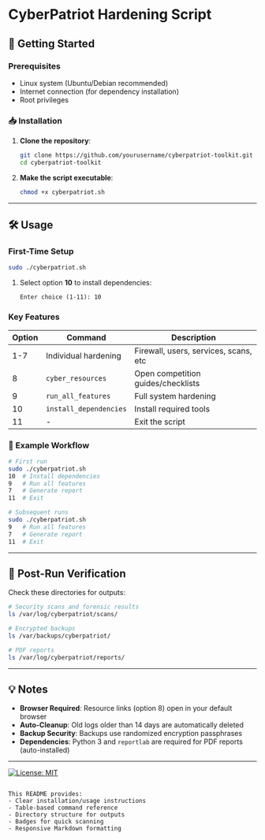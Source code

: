 # CyberPatriot Hardening Script

## 🚀 Getting Started

### Prerequisites
- Linux system (Ubuntu/Debian recommended)
- Internet connection (for dependency installation)
- Root privileges

### 📥 Installation
1. **Clone the repository**:
   ```bash
   git clone https://github.com/yourusername/cyberpatriot-toolkit.git
   cd cyberpatriot-toolkit
   ```

2. **Make the script executable**:
   ```bash
   chmod +x cyberpatriot.sh
   ```

---

## 🛠 Usage

### First-Time Setup
```bash
sudo ./cyberpatriot.sh
```
1. Select option **10** to install dependencies:  
   ```
   Enter choice (1-11): 10
   ```

### Key Features
| Option | Command              | Description                          |
|--------|----------------------|--------------------------------------|
| 1-7    | Individual hardening | Firewall, users, services, scans, etc |
| 8      | `cyber_resources`    | Open competition guides/checklists   |
| 9      | `run_all_features`   | Full system hardening                |
| 10     | `install_dependencies` | Install required tools             |
| 11     | -                    | Exit the script                     |

### 🔄 Example Workflow
```bash
# First run
sudo ./cyberpatriot.sh
10  # Install dependencies
9   # Run all features
7   # Generate report
11  # Exit

# Subsequent runs
sudo ./cyberpatriot.sh
9   # Run all features
7   # Generate report
11  # Exit
```

---

## 📂 Post-Run Verification
Check these directories for outputs:
```bash
# Security scans and forensic results
ls /var/log/cyberpatriot/scans/

# Encrypted backups
ls /var/backups/cyberpatriot/

# PDF reports
ls /var/log/cyberpatriot/reports/
```

---

## 💡 Notes
- **Browser Required**: Resource links (option 8) open in your default browser
- **Auto-Cleanup**: Old logs older than 14 days are automatically deleted
- **Backup Security**: Backups use randomized encryption passphrases
- **Dependencies**: Python 3 and `reportlab` are required for PDF reports (auto-installed)

---

[![License: MIT](https://img.shields.io/badge/License-MIT-yellow.svg)](https://opensource.org/licenses/MIT)
``` 

This README provides:  
- Clear installation/usage instructions  
- Table-based command reference  
- Directory structure for outputs  
- Badges for quick scanning  
- Responsive Markdown formatting
